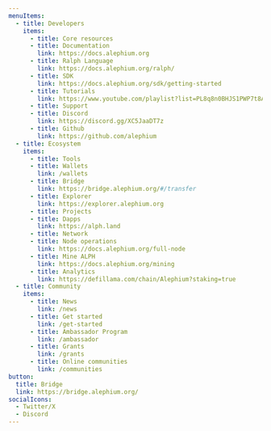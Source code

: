 ```yaml
---
menuItems:
  - title: Developers
    items:
      - title: Core resources
      - title: Documentation
        link: https://docs.alephium.org
      - title: Ralph Language
        link: https://docs.alephium.org/ralph/
      - title: SDK
        link: https://docs.alephium.org/sdk/getting-started
      - title: Tutorials
        link: https://www.youtube.com/playlist?list=PL8q8n0BHJS1PWP7t8ABECYdOaPM-hJmjx
      - title: Support
      - title: Discord
        link: https://discord.gg/XC5JaaDT7z
      - title: Github
        link: https://github.com/alephium
  - title: Ecosystem
    items:
      - title: Tools
      - title: Wallets
        link: /wallets
      - title: Bridge
        link: https://bridge.alephium.org/#/transfer
      - title: Explorer
        link: https://explorer.alephium.org
      - title: Projects
      - title: Dapps
        link: https://alph.land
      - title: Network
      - title: Node operations
        link: https://docs.alephium.org/full-node
      - title: Mine ALPH
        link: https://docs.alephium.org/mining
      - title: Analytics
        link: https://defillama.com/chain/Alephium?staking=true
  - title: Community
    items:
      - title: News
        link: /news
      - title: Get started
        link: /get-started
      - title: Ambassador Program
        link: /ambassador
      - title: Grants
        link: /grants
      - title: Online communities
        link: /communities
button:
  title: Bridge
  link: https://bridge.alephium.org/
socialIcons:
  - Twitter/X
  - Discord
---
```

